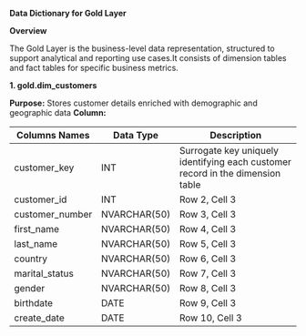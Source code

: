 **Data Dictionary for Gold Layer**


**Overview** 

The Gold Layer is the business-level data representation, structured  to
support analytical and reporting use cases.It consists of dimension tables 
and fact tables for specific business metrics.

**1. gold.dim_customers**
	
  **Purpose:** Stores customer details enriched with demographic and geographic data
  **Column:**


| Columns Names  | Data Type      | Description    								    |
|----------------|----------------|----------------								    |
| customer_key   | INT            | Surrogate key uniquely identifying each customer record in the dimension table  |
| customer_id  | INT | Row 2, Cell 3  |
| customer_number  | NVARCHAR(50) | Row 3, Cell 3  |
| first_name  | NVARCHAR(50)  | Row 4, Cell 3  |
| last_name  | NVARCHAR(50)  | Row 5, Cell 3  |
| country  | NVARCHAR(50)  | Row 6, Cell 3  |
| marital_status  | NVARCHAR(50)  | Row 7, Cell 3  |
| gender  | NVARCHAR(50)  | Row 8, Cell 3  |
| birthdate | DATE | Row 9, Cell 3  |
| create_date | DATE | Row 10, Cell 3 |

